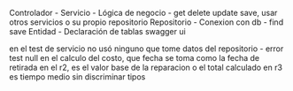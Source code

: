 Controlador - 
Servicio - Lógica de negocio - get delete update save, usar otros servicios o su propio repositorio
Repositorio - Conexion con db - find save
Entidad - Declaración de tablas
swagger ui

en el test de servicio no usó ninguno que tome datos del repositorio - error test null
en el calculo del costo, que fecha se toma como la fecha de retirada
en el r2, es el valor base de la reparacion o el total calculado
en r3 es tiempo medio sin discriminar tipos